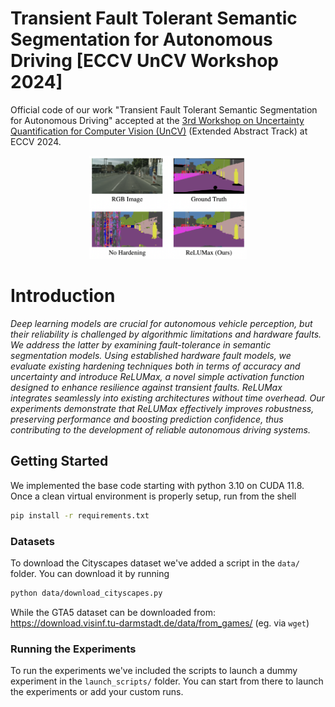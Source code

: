 # Transient Fault Tolerant Semantic Segmentation for Autonomous Driving \[ECCV UnCV Workshop 2024\]
Official code of our work "Transient Fault Tolerant Semantic Segmentation for Autonomous Driving" accepted at the [3rd Workshop on Uncertainty Quantification for Computer Vision (UnCV)](https://uncertainty-cv.github.io/2024/) (Extended Abstract Track) at ECCV 2024.

<p align="center"><img width="50%" src="./assets/teaser.png"></p>

# Introduction
<i>Deep learning models are crucial for autonomous vehicle perception, but their reliability is challenged by algorithmic limitations and hardware faults. We address the latter by examining fault-tolerance in semantic segmentation models. Using established hardware fault models, we evaluate existing hardening techniques both in terms of accuracy and uncertainty and introduce ReLUMax, a novel simple activation function designed to enhance resilience against transient faults. ReLUMax integrates seamlessly into existing architectures without time overhead. Our experiments demonstrate that ReLUMax effectively improves robustness, preserving performance and boosting prediction confidence, thus contributing to the development of reliable autonomous driving systems.</i>

## Getting Started

We implemented the base code starting with python 3.10 on CUDA 11.8. Once a clean virtual environment is properly setup, run from the shell
```bash
pip install -r requirements.txt
```

### Datasets
To download the Cityscapes dataset we've added a script in the `data/` folder. You can download it by running
```bash
python data/download_cityscapes.py
```

While the GTA5 dataset can be downloaded from: https://download.visinf.tu-darmstadt.de/data/from_games/ (eg. via `wget`)

### Running the Experiments
To run the experiments we've included the scripts to launch a dummy experiment in the `launch_scripts/` folder. You can start from there to launch the experiments or add your custom runs.

